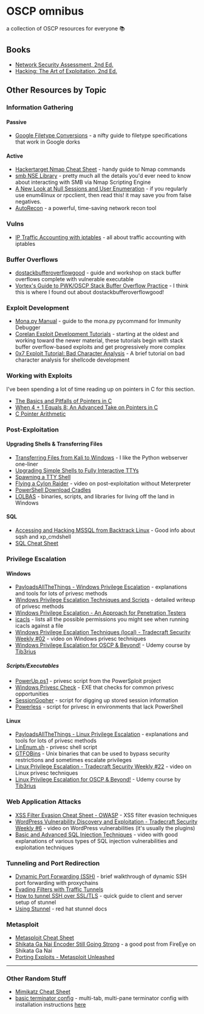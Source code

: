 # OSCP omnibus
a collection of OSCP resources for everyone 📚

## Books
- [Network Security Assessment, 2nd Ed.](http://shop.oreilly.com/product/9780596510305.do)
- [Hacking: The Art of Exploitation, 2nd Ed.](https://nostarch.com/hacking2.htm)

## Other Resources by Topic

### Information Gathering
#### Passive
- [Google Filetype Conversions](http://www.googleguide.com/file_type.html) - a nifty guide to filetype specifications that work in Google dorks

#### Active
- [Hackertarget Nmap Cheat Sheet](https://hackertarget.com/nmap-cheatsheet-a-quick-reference-guide/) - handy guide to Nmap commands
- [smb NSE Library](https://nmap.org/nsedoc/lib/smb.html#script-args) - pretty much all the details you'd ever need to know about interacting with SMB via Nmap Scripting Engine
- [A New Look at Null Sessions and User Enumeration](https://sensepost.com/blog/2018/a-new-look-at-null-sessions-and-user-enumeration/) - if you regularly use enum4linux or rpcclient, then read this! it may save you from false negatives.
- [AutoRecon](https://github.com/Tib3rius/AutoRecon) - a powerful, time-saving network recon tool 


### Vulns
- [IP Traffic Accounting with iptables](https://www.cyberciti.biz/faq/linux-configuring-ip-traffic-accounting/) - all about traffic accounting with iptables

### Buffer Overflows
- [dostackbufferoverflowgood](https://github.com/justinsteven/dostackbufferoverflowgood) - guide and workshop on stack buffer overflows complete with vulnerable executable
- [Vortex's Guide to PWK/OSCP Stack Buffer Overflow Practice](https://www.vortex.id.au/2017/05/pwkoscp-stack-buffer-overflow-practice/) - I think this is where I found out about dostackbufferoverflowgood!

### Exploit Development
- [Mona.py Manual](https://www.corelan.be/index.php/2011/07/14/mona-py-the-manual/) - guide to the mona.py pycommand for Immunity Debugger
- [Corelan Exploit Development Tutorials](https://www.corelan.be/index.php/category/security/exploit-writing-tutorials/page/4/) - starting at the oldest and working toward the newer material, these tutorials begin with stack buffer overflow-based exploits and get progressively more complex
- [0x7 Exploit Tutorial: Bad Character Analysis](http://www.primalsecurity.net/0x7-exploit-tutorial-bad-character-analysis/) - A brief tutorial on bad character analysis for shellcode development

### Working with Exploits
I've been spending a lot of time reading up on pointers in C for this section.
- [The Basics and Pitfalls of Pointers in C](https://hackaday.com/2018/04/04/the-basics-and-pitfalls-of-pointers-in-c/)
- [When 4 + 1 Equals 8: An Advanced Take on Pointers in C](https://hackaday.com/2018/04/19/when-4-1-equals-8-an-advanced-take-on-pointers-in-c/)
- [C Pointer Arithmetic](https://www.tutorialspoint.com/cprogramming/c_pointer_arithmetic.htm)

### Post-Exploitation
#### Upgrading Shells & Transferring Files
- [Transferring Files from Kali to Windows](https://blog.ropnop.com/transferring-files-from-kali-to-windows/) - I like the Python webserver one-liner
- [Upgrading Simple Shells to Fully Interactive TTYs](https://blog.ropnop.com/upgrading-simple-shells-to-fully-interactive-ttys/)
- [Spawning a TTY Shell](https://netsec.ws/?p=337)
- [Flying a Cylon Raider](https://blog.cobaltstrike.com/2015/11/18/flying-a-cylon-raider/) - video on post-exploitation without Meterpreter
- [PowerShell Download Cradles](https://gist.github.com/HarmJ0y/bb48307ffa663256e239)
- [LOLBAS](https://lolbas-project.github.io/) - binaries, scripts, and libraries for living off the land in Windows

#### SQL
- [Accessing and Hacking MSSQL from Backtrack Linux](https://www.adampalmer.me/iodigitalsec/2013/08/10/accessing-and-hacking-mssql-from-backtrack-linux/) - Good info about sqsh and xp_cmdshell
- [SQL Cheat Sheet](http://www.sqltutorial.org/sql-cheat-sheet/)

### Privilege Escalation
#### Windows
- [PayloadsAllTheThings - Windows Privilege Escalation](https://github.com/swisskyrepo/PayloadsAllTheThings/blob/master/Methodology%20and%20Resources/Windows%20-%20Privilege%20Escalation.md) - explanations and tools for lots of privesc methods
- [Windows Privilege Escalation Techniques and Scripts](https://github.com/frizb/Windows-Privilege-Escalation) - detailed writeup of privesc methods
- [Windows Privilege Escalation - An Approach for Penetration Testers](https://sec-consult.com/en/blog/2019/04/windows-privilege-escalation-an-approach-for-penetration-testers/)
- [icacls](https://docs.microsoft.com/en-us/windows-server/administration/windows-commands/icacls#remarks) - lists all the possible permissions you might see when running icacls against a file
- [Windows Privilege Escalation Techniques (local) - Tradecraft Security Weekly #02](https://youtu.be/DlJyKgfkoKQ) - video on Windows privesc techniques
- [Windows Privilege Escalation for OSCP & Beyond!](https://www.udemy.com/course/windows-privilege-escalation/) -  Udemy course by [Tib3rius](https://twitter.com/TibSec)

##### Scripts/Executables
- [PowerUp.ps1](https://github.com/PowerShellMafia/PowerSploit/blob/master/Privesc/PowerUp.ps1) - privesc script from the PowerSploit project
- [Windows Privesc Check](https://github.com/pentestmonkey/windows-privesc-check) - EXE that checks for common privesc opportunities
- [SessionGopher](https://github.com/Arvanaghi/SessionGopher) - script for digging up stored session information
- [Powerless](https://github.com/M4ximuss/Powerless) - script for privesc in environments that lack PowerShell

#### Linux
- [PayloadsAllTheThings - Linux Privilege Escalation](https://github.com/swisskyrepo/PayloadsAllTheThings/blob/master/Methodology%20and%20Resources/Linux%20-%20Privilege%20Escalation.md) - explanations and tools for lots of privesc methods
- [LinEnum.sh](https://github.com/rebootuser/LinEnum) - privesc shell script
- [GTFOBins](https://gtfobins.github.io/) - Unix binaries that can be used to bypass security restrictions and sometimes escalate privileges
- [Linux Privilege Escalation - Tradecraft Security Weekly #22](https://www.youtube.com/watch?v=oYHAi0cgur4) - video on Linux privesc techniques
- [Linux Privilege Escalation for OSCP & Beyond!](https://www.udemy.com/share/101YYoA0QdcVZVQHQ=/) - Udemy course by [Tib3rius](https://twitter.com/TibSec)

### Web Application Attacks
- [XSS Filter Evasion Cheat Sheet - OWASP](https://www.owasp.org/index.php/XSS_Filter_Evasion_Cheat_Sheet) - XSS filter evasion techniques
- [WordPress Vulnerability Discovery and Exploitation - Tradecraft Security Weekly #6](https://www.youtube.com/watch?v=yUIml8H1flI) - video on WordPress vulnerabilities (it's usually the plugins)
- [Basic and Advanced SQL Injection Techniques](https://youtu.be/clU9ce3erVs) - video with good explanations of various types of SQL injection vulnerabilities and exploitation techniques
### Tunneling and Port Redirection
- [Dynamic Port Forwarding (SSH)](https://netsec.ws/?p=278) - brief walkthrough of dynamic SSH port forwarding with proxychains
- [Evading Filters with Traffic Tunnels](https://implicitdeny.org/2016/08/evading-filters-traffic-tunnels/)
- [How to tunnel SSH over SSL/TLS](https://gist.github.com/bwann/82ed679e94972666808d97587d276677)  - quick guide to client and server setup of stunnel
- [Using Stunnel](https://access.redhat.com/documentation/en-us/red_hat_enterprise_linux/7/html/security_guide/sec-using_stunnel) - red hat stunnel docs

### Metasploit
- [Metasploit Cheat Sheet](https://www.sans.org/security-resources/sec560/misc_tools_sheet_v1.pdf)
- [Shikata Ga Nai Encoder Still Going Strong](https://www.fireeye.com/blog/threat-research/2019/10/shikata-ga-nai-encoder-still-going-strong.html) - a good post from FireEye on Shikata Ga Nai
- [Porting Exploits - Metasploit Unleashed](https://www.offensive-security.com/metasploit-unleashed/porting-exploits/)

---
### Other Random Stuff
- [Mimikatz Cheat Sheet](https://github.com/swisskyrepo/PayloadsAllTheThings/blob/master/Methodology%20and%20Resources/Windows%20-%20Mimikatz.md)
- [basic terminator config](https://github.com/alexiasa/oscp-omnibus/blob/master/terminator_config) - multi-tab, multi-pane terminator config with installation instructions [here](https://github.com/alexiasa/oscp-omnibus/blob/master/terminator_config.md)
